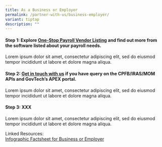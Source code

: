 ```yaml
---
title: As a Business or Employer
permalink: /partner-with-us/business-employer/
variant: tiptap
description: ""
---
```

<h4>Step 1: Explore <a href="#_One-Stop_Payroll_Vendor" rel="noopener noreferrer nofollow" target="_blank">One-Stop Payroll Vendor Listing</a> and find out more from the software listed about your payroll needs.</h4>
<p>Lorem ipsum dolor sit amet, consectetur adipiscing elit, sed do eiusmod
tempor incididunt ut labore et dolore magna aliqua.</p>
<h4>Step 2: <a href="#_Contact_Us" rel="noopener noreferrer nofollow" target="_blank">Get in touch with us</a> if you have query on the CPFB/IRAS/MOM APIs and GovTech’s APEX portal. &nbsp;&nbsp;</h4>
<p>Lorem ipsum dolor sit amet, consectetur adipiscing elit, sed do eiusmod
tempor incididunt ut labore et dolore magna aliqua.</p>
<h4>Step 3: XXX</h4>
<p>Lorem ipsum dolor sit amet, consectetur adipiscing elit, sed do eiusmod
tempor incididunt ut labore et dolore magna aliqua.</p>
<p></p>
<p>Linked Resources:
<br><a href="/files/Infographic_Factsheet_For_Employers_draft.pdf" rel="noopener noreferrer nofollow" target="_blank">Infographic Factsheet for Business or Employer</a> 
<br>
</p>